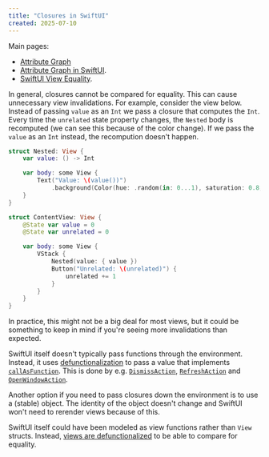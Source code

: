 ```yaml
---
title: "Closures in SwiftUI"
created: 2025-07-10
---
```


Main pages: 

- [Attribute Graph](/note/attribute-graph) 
- [Attribute Graph in SwiftUI](/note/attribute-graph-in-swiftui).
- [SwiftUI View Equality](/note/swiftui-view-equality).

In general, closures cannot be compared for equality. This can cause unnecessary view invalidations. For example, consider the view below. Instead of passing `value` as an `Int` we pass a closure that computes the `Int`. Every time the `unrelated` state property changes, the `Nested` body is recomputed (we can see this because of the color change). If we pass the `value` as an `Int` instead, the recompution doesn't happen.

```swift
struct Nested: View {
    var value: () -> Int

    var body: some View {
        Text("Value: \(value())")
            .background(Color(hue: .random(in: 0...1), saturation: 0.8, brightness: 0.8))
    }
}

struct ContentView: View {
    @State var value = 0
    @State var unrelated = 0

    var body: some View {
        VStack {
            Nested(value: { value })
            Button("Unrelated: \(unrelated)") {
                unrelated += 1
            }
        }
    }
}
```

In practice, this might not be a big deal for most views, but it could be something to keep in mind if you're seeing more invalidations than expected.

SwiftUI itself doesn't typically pass functions through the environment. Instead, it uses [defunctionalization](/note/defunctionalization) to pass a value that implements [`callAsFunction`](https://docs.swift.org/swift-book/documentation/the-swift-programming-language/declarations/#Methods-with-Special-Names). This is done by e.g. [`DismissAction`](https://developer.apple.com/documentation/swiftui/dismissaction/callasfunction()), [`RefreshAction`](https://developer.apple.com/documentation/swiftui/refreshaction/callasfunction()) and [`OpenWindowAction`](https://developer.apple.com/documentation/swiftui/openwindowaction).

Another option if you need to pass closures down the environment is to use a (stable) object. The identity of the object doesn't change and SwiftUI won't need to rerender views because of this.

SwiftUI itself could have been modeled as view functions rather than `View` structs. Instead, [views are defunctionalized](/note/swiftui-views-are-functions/) to be able to compare for equality.

